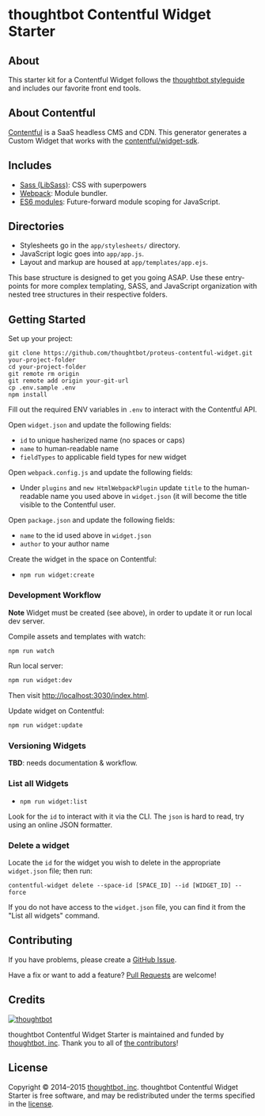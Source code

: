 # thoughtbot Contentful Widget Starter

## About

This starter kit for a Contentful Widget follows the
[thoughtbot styleguide](https://github.com/thoughtbot/guides) and includes our
favorite front end tools.

## About Contentful

[Contentful](https://www.contentful.com/) is a SaaS headless CMS and CDN.
This generator generates a Custom Widget that works with the
[contentful/widget-sdk](https://github.com/contentful/widget-sdk).

## Includes

* [Sass (LibSass)](http://sass-lang.com):
  CSS with superpowers
* [Webpack](https://webpack.github.io/):
  Module bundler.
* [ES6 modules](http://babeljs.io/docs/learn-es2015/#modules):
  Future-forward module scoping for JavaScript.

## Directories

* Stylesheets go in the `app/stylesheets/` directory.
* JavaScript logic goes into `app/app.js`.
* Layout and markup are housed at `app/templates/app.ejs`.

This base structure is designed to get you going ASAP. Use these entry-points
for more complex templating, SASS, and JavaScript organization with nested tree
structures in their respective folders.

## Getting Started

Set up your project:

```
git clone https://github.com/thoughtbot/proteus-contentful-widget.git your-project-folder
cd your-project-folder
git remote rm origin
git remote add origin your-git-url
cp .env.sample .env
npm install
```

Fill out the required ENV variables in `.env` to interact with the
Contentful API.

Open `widget.json` and update the following fields:

* `id` to unique hasherized name (no spaces or caps)
* `name` to human-readable name
* `fieldTypes` to applicable field types for new widget

Open `webpack.config.js` and update the following fields:

* Under `plugins` and `new HtmlWebpackPlugin` update `title` to
  the human-readable name you used above in `widget.json` (it will
  become the title visible to the Contentful user.

Open `package.json` and update the following fields:

* `name` to the id used above in `widget.json`
* `author` to your author name

Create the widget in the space on Contentful:

* `npm run widget:create`

### Development Workflow

**Note** Widget must be created (see above), in order to update it or run
local dev server.

Compile assets and templates with watch:

```bash
npm run watch
```

Run local server:

```bash
npm run widget:dev
```

Then visit [http://localhost:3030/index.html](http://localhost:3030/dist/index.html).

Update widget on Contentful:

```bash
npm run widget:update
```

### Versioning Widgets

**TBD**: needs documentation & workflow.

### List all Widgets

* `npm run widget:list`

Look for the `id` to interact with it via the CLI. The `json` is hard to read,
try using an online JSON formatter.

### Delete a widget

Locate the `id` for the widget you wish to delete in the appropriate
`widget.json` file; then run:

`contentful-widget delete --space-id [SPACE_ID] --id [WIDGET_ID] --force`

If you do not have access to the `widget.json` file, you can find it from the
"List all widgets" command.

## Contributing

If you have problems, please create a
[GitHub Issue](https://github.com/thoughtbot/proteus-contentful-widget/issues).

Have a fix or want to add a feature?
[Pull Requests](https://github.com/thoughtbot/proteus-contentful-widget/pulls) are welcome!

## Credits

[![thoughtbot](http://images.thoughtbot.com/bourbon/thoughtbot-logo.svg)](http://thoughtbot.com)

thoughtbot Contentful Widget Starter is maintained and funded by [thoughtbot, inc](http://thoughtbot.com). Thank you to all of [the contributors](https://github.com/thoughtbot/proteus-contentful-widget/contributors)!

## License

Copyright © 2014–2015 [thoughtbot, inc](http://thoughtbot.com). thoughtbot Contentful Widget Starter is free software, and may be redistributed under the terms specified in the [license](https://github.com/thoughtbot/bourbon/blob/master/LICENSE.md).
